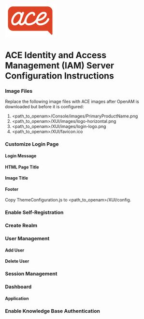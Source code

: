 ![](images/acesmall.png)

# ACE Identity and Access Management (IAM) Server Configuration Instructions

### Image Files
Replace the following image files with ACE images after OpenAM is downloaded but before it is configured:
1. <path_to_openam>/Console/images/PrimaryProductName.png 
1. <path_to_openam>/XUI/images/logo-horizontal.png
1. <path_to_openam>/XUI/images/login-logo.png
1. <path_to_openam>/XUI/favicon.ico

### Customize Login Page

#### Login Message

#### HTML Page Title

#### Image Title

#### Footer
Copy ThemeConfiguration.js to <path_to_openam>/XUI/config.
 

### Enable Self-Registration

### Create Realm

### User Management

#### Add User

#### Delete User

### Session Management

### Dashboard

#### Application


### Enable Knowledge Base Authentication





